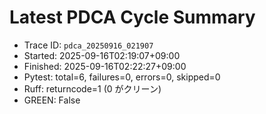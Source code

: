 # Latest PDCA Cycle Summary

- Trace ID: `pdca_20250916_021907`
- Started: 2025-09-16T02:19:07+09:00
- Finished: 2025-09-16T02:22:27+09:00
- Pytest: total=6, failures=0, errors=0, skipped=0
- Ruff: returncode=1 (0 がクリーン)
- GREEN: False

